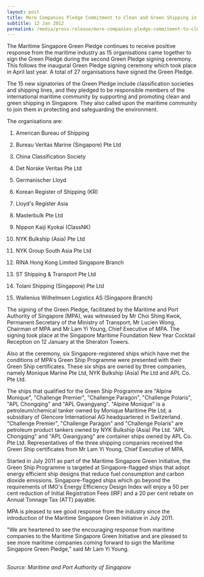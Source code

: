 ```yaml
---
layout: post
title: More Companies Pledge Commitment to Clean and Green Shipping in Singapore
subtitle: 12 Jan 2012
permalink: /media/press-release/more-companies-pledge-commitment-to-clean-and-green-shipping-in-singapore/
---
```

The Maritime Singapore Green Pledge continues to receive positive response from the maritime industry as 15 organisations came together to sign the Green Pledge during the second Green Pledge signing ceremony. This follows the inaugural Green Pledge signing ceremony which took place in April last year. A total of 27 organisations have signed the Green Pledge.

The 15 new signatories of the Green Pledge include classification societies and shipping lines, and they pledged to be responsible members of the international maritime community by supporting and promoting clean and green shipping in Singapore. They also called upon the maritime community to join them in protecting and safeguarding the environment.

The organisations are:

1. American Bureau of Shipping

2. Bureau Veritas Marine (Singapore) Pte Ltd

3. China Classification Society

4. Det Norske Veritas Pte Ltd

5. Germanischer Lloyd

6. Korean Register of Shipping (KR)

7. Lloyd's Register Asia

8. Masterbulk Pte Ltd

9. Nippon Kaiji Kyokai (ClassNK)

10. NYK Bulkship (Asia) Pte Ltd

11. NYK Group South Asia Pte Ltd

12. RINA Hong Kong Limited Singapore Branch

13. ST Shipping & Transport Pte Ltd

14. Tolani Shipping (Singapore) Pte Ltd

15. Wallenius Wilhelmsen Logistics AS (Singapore Branch)

The signing of the Green Pledge, facilitated by the Maritime and Port Authority of Singapore (MPA), was witnessed by Mr Choi Shing Kwok, Permanent Secretary of the Ministry of Transport, Mr Lucien Wong, Chairman of MPA and Mr Lam Yi Young, Chief Executive of MPA. The signing took place at the Singapore Maritime Foundation New Year Cocktail Reception on 12 January at the Sheraton Towers.

Also at the ceremony, six Singapore-registered ships which have met the conditions of MPA's Green Ship Programme were presented with their Green Ship certificates. These six ships are owned by three companies, namely Monique Marine Pte Ltd, NYK Bulkship (Asia) Pte Ltd and APL Co. Pte Ltd.

The ships that qualified for the Green Ship Programme are "Alpine Monique", "Challenge Premier", "Challenge Paragon", "Challenge Polaris", "APL Chongqing" and "APL Gwangyang". "Alpine Monique" is a petroleum/chemical tanker owned by Monique Maritime Pte Ltd, a subsidiary of Glencore International AG headquartered in Switzerland. "Challenge Premier", "Challenge Paragon" and "Challenge Polaris" are petroleum product tankers owned by NYK Bulkship (Asia) Pte Ltd. "APL Chongqing" and "APL Gwangyang" are container ships owned by APL Co. Pte Ltd. Representatives of the three shipping companies received the Green Ship certificates from Mr Lam Yi Young, Chief Executive of MPA.

Started in July 2011 as part of the Maritime Singapore Green Initiative, the Green Ship Programme is targeted at Singapore-flagged ships that adopt energy efficient ship designs that reduce fuel consumption and carbon dioxide emissions. Singapore-flagged ships which go beyond the requirements of IMO's Energy Efficiency Design Index will enjoy a 50 per cent reduction of Initial Registration Fees (IRF) and a 20 per cent rebate on Annual Tonnage Tax (ATT) payable.

MPA is pleased to see good response from the industry since the introduction of the Maritime Singapore Green Initiative in July 2011.

"We are heartened to see the encouraging response from maritime companies to the Maritime Singapore Green Initiative and are pleased to see more maritime companies coming forward to sign the Maritime Singapore Green Pledge," said Mr Lam Yi Young.
<br><br>

*Source: Maritime and Port Authority of Singapore*